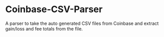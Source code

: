# Coinbase-CSV-Parser
A parser to take the auto generated CSV files from Coinbase and extract gain/loss and fee totals from the file. 
